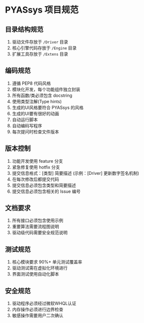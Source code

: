 # PYASsys 项目规范

## 目录结构规范
1. 驱动文件存放于 `/Driver` 目录
2. 核心引擎代码存放于 `/Engine` 目录
3. 扩展工具存放于 `/Extens` 目录

## 编码规范
1. 遵循 PEP8 代码风格
2. 模块化开发，每个功能组件独立封装
3. 所有函数/类必须包含 docstring
4. 使用类型注解(Type hints)
5. 生成的UI风格要符合 PYASsys 的风格
6. 生成的UI要有很好的动画
7. 自动运行脚本
8. 自动编码写程序
9. 每次提问时检查文件版本

## 版本控制
1. 功能开发使用 feature 分支
2. 紧急修复使用 hotfix 分支
3. 提交信息格式：[类型] 简要描述 (示例：[Driver] 更新数字签名机制)
4. 在每次修改后都提交代码
5. 提交信息必须包含类型和简要描述
6. 提交信息必须包含相关的 Issue 编号

## 文档要求
1. 所有接口必须包含使用示例
2. 重要算法需要流程图说明
3. 驱动级代码需要安全规范说明

## 测试规范
1. 核心模块要求 90%+ 单元测试覆盖率
2. 驱动测试需在虚拟化环境进行
3. 界面测试使用自动化脚本

## 安全规范
1. 驱动程序必须经过微软WHQL认证
2. 内存操作必须进行边界检查
3. 敏感操作需要用户二次确认
